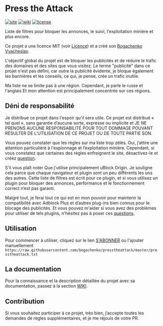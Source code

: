 <!--
This file is part of the Press the Attack project,
Copyright (c) 2018 Bogachenko Vyacheslav

Press the Attack is a free project: you can distribute it and/or modify
it in accordance with the MIT license published by the Massachusetts Institute of Technology.

The Press the Attack project is distributed in the hope that it will be useful,
and is provided "AS IS", WITHOUT ANY WARRANTY, EXPRESSLY EXPRESSED OR IMPLIED.
WE ARE NOT RESPONSIBLE FOR ANY DAMAGES DUE TO THE USE OF THIS PROJECT OR ITS PARTS.
For more information, see the MIT license.

Author: Bogachenko Vyacheslav <https://github.com/bogachenko>
Email: bogachenkove@gmail.com
Github: https://github.com/bogachenko/presstheattack/
Last modified: 28 November 2018
License: MIT <https://github.com/bogachenko/presstheattack/blob/master/LICENSE.md>
Problem reports: https://github.com/bogachenko/presstheattack/issues
Title: README.fr-FR.md
URL: https://raw.githubusercontent.com/bogachenko/presstheattack/master/README.fr-FR.md
Wiki: https://github.com/bogachenko/presstheattack/wiki

Download the entire Press the Attack project at https://github.com/bogachenko/presstheattack/archive/master.zip -->

# Press the Attack
[![site](https://img.shields.io/badge/site-up-%233fb912.svg)](https://bogachenko.github.io/presstheattack/)
[![wiki](https://img.shields.io/badge/wiki-up-%233fb912.svg)](https://github.com/bogachenko/presstheattack/wiki)
[![license](https://img.shields.io/badge/license-MIT-%233fb912.svg)](https://raw.githubusercontent.com/bogachenko/presstheattack/master/LICENSE.md)

Liste de filtres pour bloquer les annonces, le suivi, l'exploitation minière et plus encore.

Ce projet a une licence MIT (voir [Licence](https://raw.githubusercontent.com/bogachenko/presstheattack/master/LICENSE.md)) et a créé son [Bogachenko Vyacheslav](https://github.com/bogachenko).

L'objectif global du projet est de bloquer les publicités et de réduire le trafic des domaines et des sites que vous visitez.
Le terme "publicité" dans ce projet n'est pas défini, car outre la publicité évidente, je bloque également les bannières et les conseils, ce qui, je pense, crée un trafic inutile.

Ma liste ne se limite pas à une région. Cependant, je parle le russe et l'anglais Et mon attention est principalement concentrée sur ces régions.

## Déni de responsabilité

Je distribue ce projet dans l'espoir qu'il sera utile. Ce projet est distribué « tel quel », sans garantie d’aucune sorte, expresse ou implicite et JE NE PRENONS AUCUNE RESPONSABILITÉ POUR TOUT DOMMAGE POUVANT RÉSULTER DE L’UTILISATION DE CE PROJET OU DE TOUTE PARTIE SON.

Vous pouvez constater que les règles sur ma liste trop zélés. Oui, j’attire une attention particulière à l'espionnage et l’exploitation minière.
Cependant, si vous constatez que certaines des règles enfreignent le site, désactivez-le et créez [question](https://github.com/bogachenko/presstheattack/issues).

S'il vous plaît noter Que j'utilise principalement uBlock Origin. Je souligne cela parce que chaque navigateur et plugin sont un peu différents les uns des autres. Cette liste de filtres est écrit pour ce plugin, et si vous utilisez un plugin pour bloquer des annonces, performance et le fonctionnement correct n’est pas garanti.

Malgré tout, je ferai tout ce qui est en mon pouvoir pour maintenir la compatibilité avec Adblock Plus et d’autres plug-ins bien connus pour le blocage des publicités. Et vous pouvez m'aider si vous avez des problèmes pour utiliser de tels plugins, n'hésitez pas à poser ces [questions](https://github.com/bogachenko/presstheattack/issues).

## Utilisation

Pour commencer à utiliser, cliquez sur le lien [S'ABONNER](https://subscribe.adblockplus.org/?location=https%3A%2F%2Fraw.githubusercontent.com%2Fbogachenko%2Fpresstheattack%2Fmaster%2Fpresstheattack.txt&title=Press%20the%20Attack) ou l'ajouter manuellement `https://raw.githubusercontent.com/bogachenko/presstheattack/master/presstheattack.txt`

## La documentation

Pour la connaissance et la description détaillée du projet avec sa documentation, passez à la section [WIKI](https://github.com/bogachenko/presstheattack/wiki).

## Contribution

Si vous souhaitez participer à ce projet, très bien, j’accepte toutes les demandes de règles supplémentaires, et je me réjouis de votre PR.